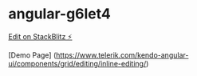 # angular-g6let4

[Edit on StackBlitz ⚡️](https://stackblitz.com/edit/angular-g6let4)

[Demo Page] (https://www.telerik.com/kendo-angular-ui/components/grid/editing/inline-editing/)